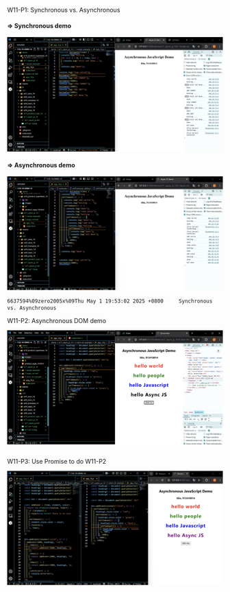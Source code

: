 W11-P1: Synchronous vs. Asynchronous

#### => Synchronous demo

![](w11-p1-1.png)

#### => Asynchronous demo

![](w11-p1-2.png)

```
6637594%09zero2005x%09Thu May 1 19:53:02 2025 +0800     Synchronous vs. Asynchronous
```

W11-P2: Asynchronous DOM demo

![](w11-p2.png)

```

```

W11-P3: Use Promise to do W11-P2

![](w11-p3.png)
